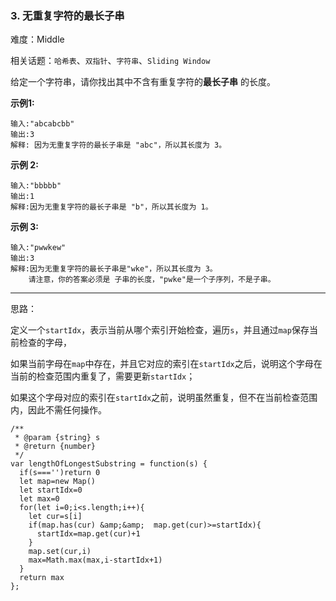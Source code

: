 ### 3. 无重复字符的最长子串

难度：Middle

相关话题：`哈希表`、`双指针`、`字符串`、`Sliding Window`

给定一个字符串，请你找出其中不含有重复字符的**最长子串** 的长度。



**示例1:** 



```
输入:"abcabcbb"
输出:3 
解释: 因为无重复字符的最长子串是 "abc"，所以其长度为 3。
```


**示例 2:** 



```
输入:"bbbbb"
输出:1
解释:因为无重复字符的最长子串是 "b"，所以其长度为 1。
```


**示例 3:** 



```
输入:"pwwkew"
输出:3
解释:因为无重复字符的最长子串是"wke"，所以其长度为 3。
    请注意，你的答案必须是 子串的长度，"pwke"是一个子序列，不是子串。
```



-----

思路：

定义一个`startIdx`，表示当前从哪个索引开始检查，遍历`s`，并且通过`map`保存当前检查的字母，

如果当前字母在`map`中存在，并且它对应的索引在`startIdx`之后，说明这个字母在当前的检查范围内重复了，需要更新`startIdx`；

如果这个字母对应的索引在`startIdx`之前，说明虽然重复，但不在当前检查范围内，因此不需任何操作。



```
/**
 * @param {string} s
 * @return {number}
 */
var lengthOfLongestSubstring = function(s) {
  if(s==='')return 0
  let map=new Map()
  let startIdx=0
  let max=0
  for(let i=0;i<s.length;i++){
    let cur=s[i]
    if(map.has(cur) &amp;&amp;  map.get(cur)>=startIdx){
      startIdx=map.get(cur)+1
    }
    map.set(cur,i)
    max=Math.max(max,i-startIdx+1)
  }
  return max
};
```

